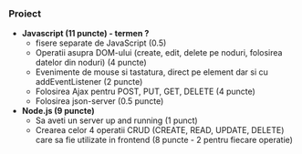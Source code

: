 ### Proiect

* **Javascript (11 puncte) - termen ?**
  * fisere separate de JavaScript (0.5)
  * Operatii asupra DOM-ului (create, edit, delete pe noduri, folosirea datelor din noduri)  (4 puncte)
  * Evenimente de mouse si tastatura, direct pe element dar si cu addEventListener (2 puncte)
  * Folosirea Ajax pentru POST, PUT, GET, DELETE (4 puncte)
  * Folosirea json-server (0.5 puncte)
* **Node.js (9 puncte)**
  * Sa aveti un server up and running (1 punct)
  * Crearea celor 4 operatii CRUD (CREATE, READ, UPDATE, DELETE) care sa fie utilizate in frontend (8 puncte - 2 pentru fiecare operatie)